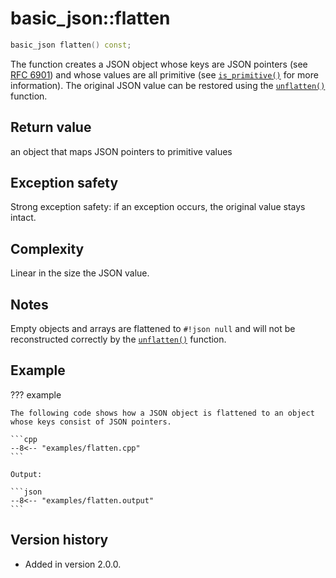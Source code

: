 # basic_json::flatten

```cpp
basic_json flatten() const;
```

The function creates a JSON object whose keys are JSON pointers (see [RFC 6901](https://tools.ietf.org/html/rfc6901))
and whose values are all primitive (see [`is_primitive()`](is_primitive.md) for more information). The original JSON
value can be restored using the [`unflatten()`](unflatten.md) function.
    
## Return value

an object that maps JSON pointers to primitive values

## Exception safety

Strong exception safety: if an exception occurs, the original value stays intact.

## Complexity

Linear in the size the JSON value.

## Notes

Empty objects and arrays are flattened to `#!json null` and will not be reconstructed correctly by the
[`unflatten()`](unflatten.md) function.

## Example

??? example

    The following code shows how a JSON object is flattened to an object whose keys consist of JSON pointers.
    
    ```cpp
    --8<-- "examples/flatten.cpp"
    ```
    
    Output:
    
    ```json
    --8<-- "examples/flatten.output"
    ```

## Version history

- Added in version 2.0.0.
